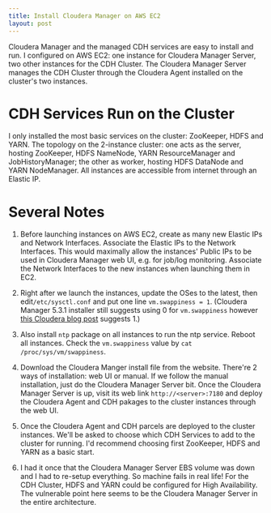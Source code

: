 ```yaml
---
title: Install Cloudera Manager on AWS EC2
layout: post
---
```

Cloudera Manager and the managed CDH services are easy to install and run. I configured on AWS EC2: one instance for Cloudera Manager Server, two other instances for the CDH Cluster. The Cloudera Manager Server manages the CDH Cluster through the Cloudera Agent installed on the cluster's two instances. 

# CDH Services Run on the Cluster
I only installed the most basic services on the cluster: ZooKeeper, HDFS and YARN. The topology on the 2-instance cluster: one acts as the server, hosting ZooKeeper, HDFS NameNode, YARN ResourceManager and JobHistoryManager; the other as worker, hosting HDFS DataNode and YARN NodeManager. All instances are accessible from internet through an Elastic IP.

# Several Notes
1. Before launching instances on AWS EC2, create as many new Elastic IPs and Network Interfaces. Associate the Elastic IPs to the Network Interfaces. This would maximally allow the instances' Public IPs to be used in Cloudera Manager web UI, e.g. for job/log monitoring. Associate the Network Interfaces to the new instances when launching them in EC2.

2. Right after we launch the instances, update the OSes to the latest, then edit`/etc/sysctl.conf` and put one line `vm.swappiness = 1`. (Cloudera Manager 5.3.1 installer still suggests using 0 for `vm.swappiness` however [this Cloudera blog post][1] suggests 1.)

3. Also install `ntp` package on all instances to run the ntp service. Reboot all instances. Check the `vm.swappiness` value by `cat /proc/sys/vm/swappiness`.

4. Download the Cloudera Manger install file from the website. There're 2 ways of installation: web UI or manual. If we follow the manual installation, just do the Cloudera Manager Server bit. Once the Cloudera Manager Server is up, visit its web link `http://<server>:7180` and deploy the Cloudera Agent and CDH pakages to the cluster instances through the web UI.

5. Once the Cloudera Agent and CDH parcels are deployed to the cluster instances. We'll be asked to choose which CDH Services to add to the cluster for running. I'd recommend choosing first ZooKeeper, HDFS and YARN as a basic start.

6. I had it once that the Cloudera Manager Server EBS volume was down and I had to re-setup everything. So machine fails in real life! For the CDH Cluster, HDFS and YARN could be configured for High Availability. The vulnerable point here seems to be the Cloudera Manager Server in the entire architecture.

[1]: http://blog.cloudera.com/blog/2015/01/how-to-deploy-apache-hadoop-clusters-like-a-boss/
